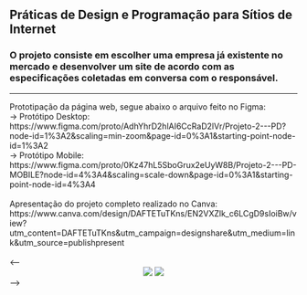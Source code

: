 ## Práticas de Design e Programação para Sítios de Internet

### O projeto consiste em escolher uma empresa já existente no mercado e desenvolver um site de acordo com as especificações coletadas em conversa com o responsável. 
<hr>
Prototipação da página web, segue abaixo o arquivo feito no Figma:
<br>
-> Protótipo Desktop: https://www.figma.com/proto/AdhYhrD2hlAI6CcRaD2lVr/Projeto-2---PD?node-id=1%3A2&scaling=min-zoom&page-id=0%3A1&starting-point-node-id=1%3A2 <br>
-> Protótipo Mobile: https://www.figma.com/proto/0Kz47hL5SboGrux2eUyW8B/Projeto-2---PD-MOBILE?node-id=4%3A4&scaling=scale-down&page-id=0%3A1&starting-point-node-id=4%3A4
<br><br>
Apresentação do projeto completo realizado no Canva: https://www.canva.com/design/DAFTETuTKns/EN2VXZlk_c6LCgD9sIoiBw/view?utm_content=DAFTETuTKns&utm_campaign=designshare&utm_medium=link&utm_source=publishpresent
<br><br>
<--
<div align="center">
<img src="https://img.shields.io/badge/Figma-F24E1E?style=for-the-badge&logo=figma&logoColor=white">
<img src="https://img.shields.io/badge/Canva-%2300C4CC.svg?&style=for-the-badge&logo=Canva&logoColor=white">
</div>
-->

